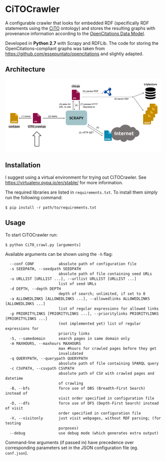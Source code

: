 # CiTOCrawler

A configurable crawler that looks for embedded RDF (specifically RDF statements using the [CiTO](http://www.sparontologies.net/ontologies/cito) ontology) and stores the resulting graphs with provenance information according to the [OpenCitations Data Model](https://dx.doi.org/10.6084/m9.figshare.3443876).

Developed in **Python 2.7** with Scrapy and RDFLib. The code for storing the OpenCitations-compliant graphs was taken from https://github.com/essepuntato/opencitations and slightly adapted.


## Architecture
![CiTOCrawler architecture](https://github.com/patmha/CiTOCrawler/blob/master/CiTOCrawler_architecture.png "CiTOCrawler architecture")

## Installation
I suggest using a virtual environment for trying out CiTOCrawler. See https://virtualenv.pypa.io/en/stable/ for more information.

The required libraries are listed in `requirements.txt`. To install them simply run the following command:

`$ pip install -r path/to/requirements.txt`


## Usage

To start CiTOCrawler run:

`$ python CiTO_crawl.py [arguments]`

Available arguments can be shown using the `-h` flag:

```
  --conf CONF           absolute path of configuration file
  -s SEEDPATH, --seedpath SEEDPATH
                        absolute path of file containing seed URLs
  -u URLLIST [URLLIST ...], --urllist URLLIST [URLLIST ...]
                        list of seed URLs
  -d DEPTH, --depth DEPTH
                        depth of search; unlimited, if set to 0
  -a ALLOWEDLINKS [ALLOWEDLINKS ...], --allowedlinks ALLOWEDLINKS [ALLOWEDLINKS ...]
                        list of regular expressions for allowed links
  -p PRIORITYLINKS [PRIORITYLINKS ...], --prioritylinks PRIORITYLINKS [PRIORITYLINKS ...]
                        (not implemented yet) list of regular expressions for
                        priority links
  -S, --samedomain      search pages in same domain only
  -m MAXHOURS, --maxhours MAXHOURS
                        max #hours for crawled pages before they get
                        invalidated
  -q QUERYPATH, --querypath QUERYPATH
                        absolute path of file containing SPARQL query
  -c CSVPATH, --csvpath CSVPATH
                        absolute path of CSV with crawled pages and datetime
                        of crawling
  -B, --bfs             force use of DBS (Breadth-First Search) instead of
                        visit order specified in configuration file
  -D, --dfs             force use of DFS (Depth-First Search) instead of visit
                        order specified in configuration file
  -V, --visitonly       just visit webpages, without RDF parsing; (for testing
                        purposes)
  --debug               use debug mode (which generates extra output)
```

Command-line arguments (if passed in) have precedence over corresponding parameters set in the JSON configuration file (eg. `conf.json`).


